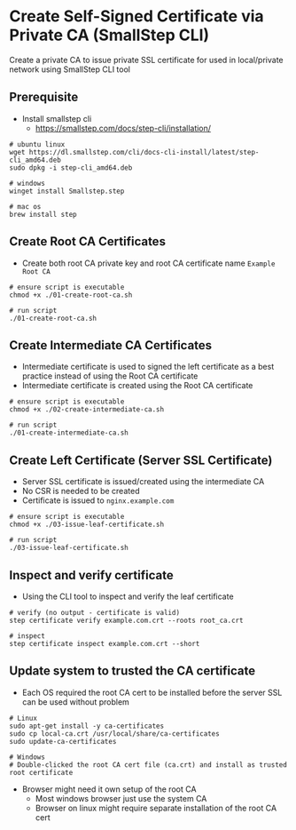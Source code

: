 # Create Self-Signed Certificate via Private CA (SmallStep CLI)
Create a private CA to issue private SSL certificate for used in local/private network using SmallStep CLI tool

## Prerequisite
- Install smallstep cli
  - https://smallstep.com/docs/step-cli/installation/
```
# ubuntu linux
wget https://dl.smallstep.com/cli/docs-cli-install/latest/step-cli_amd64.deb
sudo dpkg -i step-cli_amd64.deb

# windows
winget install Smallstep.step

# mac os
brew install step
```

## Create Root CA Certificates
- Create both root CA private key and root CA certificate name `Example Root CA`
```
# ensure script is executable
chmod +x ./01-create-root-ca.sh

# run script
./01-create-root-ca.sh
```

## Create Intermediate CA Certificates
- Intermediate certificate is used to signed the left certificate as a best practice instead of using the Root CA certificate
- Intermediate certificate is created using the Root CA certificate
```
# ensure script is executable
chmod +x ./02-create-intermediate-ca.sh

# run script
./01-create-intermediate-ca.sh
```

## Create Left Certificate (Server SSL Certificate)
- Server SSL certificate is issued/created using the intermediate CA
- No CSR is needed to be created
- Certificate is issued to `nginx.example.com`
```
# ensure script is executable
chmod +x ./03-issue-leaf-certificate.sh

# run script
./03-issue-leaf-certificate.sh
```

## Inspect and verify certificate
- Using the CLI tool to inspect and verify the leaf certificate
```
# verify (no output - certificate is valid)
step certificate verify example.com.crt --roots root_ca.crt

# inspect
step certificate inspect example.com.crt --short
```

## Update system to trusted the CA certificate
- Each OS required the root CA cert to be installed before the server SSL can be used without problem
```
# Linux
sudo apt-get install -y ca-certificates
sudo cp local-ca.crt /usr/local/share/ca-certificates
sudo update-ca-certificates

# Windows
# Double-clicked the root CA cert file (ca.crt) and install as trusted root certificate
```
- Browser might need it own setup of the root CA
    - Most windows browser just use the system CA
    - Browser on linux might require separate installation of the root CA cert
